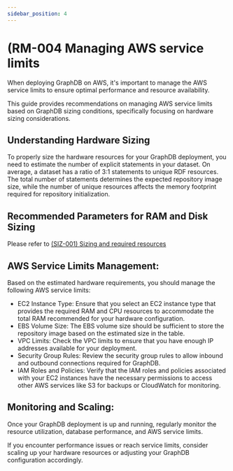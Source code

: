 ```yaml
---
sidebar_position: 4
---
```


# (RM-004 Managing AWS service limits

When deploying GraphDB on AWS, it's important to manage the AWS service limits to ensure optimal performance and resource availability.

This guide provides recommendations on managing AWS service limits based on GraphDB sizing conditions, specifically focusing on hardware sizing considerations.

## Understanding Hardware Sizing

To properly size the hardware resources for your GraphDB deployment, you need to estimate the number of explicit statements in your dataset.
On average, a dataset has a ratio of 3:1 statements to unique RDF resources. 
The total number of statements determines the expected repository image size, while the number of unique resources affects the memory footprint required for repository initialization.

## Recommended Parameters for RAM and Disk Sizing
Please refer to [(SIZ-001) Sizing and required resources](../deployment-assets/SIZ-001) 

## AWS Service Limits Management:

Based on the estimated hardware requirements, you should manage the following AWS service limits:

* EC2 Instance Type: Ensure that you select an EC2 instance type that provides the required RAM and CPU resources to accommodate the total RAM recommended for your hardware configuration.
* EBS Volume Size: The EBS volume size should be sufficient to store the repository image based on the estimated size in the table.
* VPC Limits: Check the VPC limits to ensure that you have enough IP addresses available for your deployment.
* Security Group Rules: Review the security group rules to allow inbound and outbound connections required for GraphDB.
* IAM Roles and Policies: Verify that the IAM roles and policies associated with your EC2 instances have the necessary permissions to access other AWS services like S3 for backups or CloudWatch for monitoring.

## Monitoring and Scaling:

Once your GraphDB deployment is up and running, regularly monitor the resource utilization, database performance, and AWS service limits.

If you encounter performance issues or reach service limits, consider scaling up your hardware resources or adjusting your GraphDB configuration accordingly.
